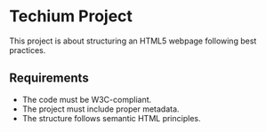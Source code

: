 # Techium Project

This project is about structuring an HTML5 webpage following best practices.

## Requirements
- The code must be W3C-compliant.
- The project must include proper metadata.
- The structure follows semantic HTML principles.
